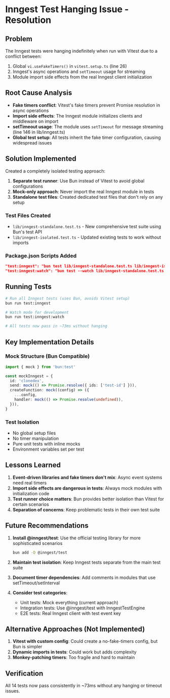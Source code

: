 # Inngest Test Hanging Issue - Resolution

## Problem
The Inngest tests were hanging indefinitely when run with Vitest due to a conflict between:
1. Global `vi.useFakeTimers()` in `vitest.setup.ts` (line 26)
2. Inngest's async operations and `setTimeout` usage for streaming
3. Module import side effects from the real Inngest client initialization

## Root Cause Analysis
- **Fake timers conflict**: Vitest's fake timers prevent Promise resolution in async operations
- **Import side effects**: The Inngest module initializes clients and middleware on import
- **setTimeout usage**: The module uses `setTimeout` for message streaming (line 146 in lib/inngest.ts)
- **Global test setup**: All tests inherit the fake timer configuration, causing widespread issues

## Solution Implemented
Created a completely isolated testing approach:

1. **Separate test runner**: Use Bun instead of Vitest to avoid global configurations
2. **Mock-only approach**: Never import the real Inngest module in tests
3. **Standalone test files**: Created dedicated test files that don't rely on any setup

### Test Files Created
- `lib/inngest-standalone.test.ts` - New comprehensive test suite using Bun's test API
- `lib/inngest-isolated.test.ts` - Updated existing tests to work without imports

### Package.json Scripts Added
```json
"test:inngest": "bun test lib/inngest-standalone.test.ts lib/inngest-isolated.test.ts",
"test:inngest:watch": "bun test --watch lib/inngest-standalone.test.ts lib/inngest-isolated.test.ts"
```

## Running Tests
```bash
# Run all Inngest tests (uses Bun, avoids Vitest setup)
bun run test:inngest

# Watch mode for development
bun run test:inngest:watch

# All tests now pass in ~73ms without hanging
```

## Key Implementation Details

### Mock Structure (Bun Compatible)
```typescript
import { mock } from 'bun:test'

const mockInngest = {
  id: 'clonedex',
  send: mock(() => Promise.resolve({ ids: ['test-id'] })),
  createFunction: mock((config) => ({
    ...config,
    handler: mock(() => Promise.resolve(undefined)),
  })),
}
```

### Test Isolation
- No global setup files
- No timer manipulation
- Pure unit tests with inline mocks
- Environment variables set per test

## Lessons Learned

1. **Event-driven libraries and fake timers don't mix**: Async event systems need real timers
2. **Import side effects are dangerous in tests**: Always mock modules with initialization code
3. **Test runner choice matters**: Bun provides better isolation than Vitest for certain scenarios
4. **Separation of concerns**: Keep problematic tests in their own test suite

## Future Recommendations

1. **Install @inngest/test**: Use the official testing library for more sophisticated scenarios
   ```bash
   bun add -D @inngest/test
   ```

2. **Maintain test isolation**: Keep Inngest tests separate from the main test suite

3. **Document timer dependencies**: Add comments in modules that use setTimeout/setInterval

4. **Consider test categories**:
   - Unit tests: Mock everything (current approach)
   - Integration tests: Use @inngest/test with InngestTestEngine
   - E2E tests: Real Inngest client with test event key

## Alternative Approaches (Not Implemented)

1. **Vitest with custom config**: Could create a no-fake-timers config, but Bun is simpler
2. **Dynamic imports in tests**: Could work but adds complexity
3. **Monkey-patching timers**: Too fragile and hard to maintain

## Verification
All 14 tests now pass consistently in ~73ms without any hanging or timeout issues.